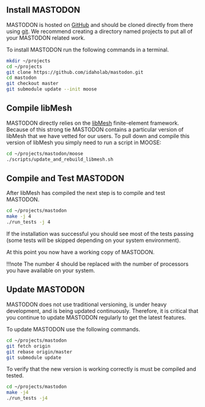 ## Install MASTODON

MASTODON is hosted on [GitHub](https://github.com/idaholab/mastodon) and should be cloned directly from there using [git](https://git-scm.com/). We recommend creating a directory named projects to put all of your MASTODON related work.

To install MASTODON run the following commands in a terminal.

```bash
mkdir ~/projects
cd ~/projects
git clone https://github.com/idaholab/mastodon.git
cd mastodon
git checkout master
git submodule update --init moose
```

## Compile libMesh
MASTODON directly relies on the [libMesh](http://libmesh.github.io/) finite-element framework. Because of this strong tie MASTODON contains a particular version of libMesh that we have vetted for our users. To pull down and compile this version of libMesh you simply need to run a script in MOOSE:

```bash
cd ~/projects/mastodon/moose
./scripts/update_and_rebuild_libmesh.sh
```

## Compile and Test MASTODON
After libMesh has compiled the next step is to compile and test MASTODON.

```bash
cd ~/projects/mastodon
make -j 4
./run_tests -j 4
```

If the installation was successful you should see most of the tests passing (some tests will be
skipped depending on your system environment).

At this point you now have a working copy of MASTODON.

!!!note
    The number 4 should be replaced with the number of processors you have available on your system.


## Update MASTODON
MASTODON does not use traditional versioning, is under heavy development, and is being updated continuously. Therefore, it is critical that you continue to update MASTODON regularly to
get the latest features.

To update MASTODON use the following commands.
```bash
cd ~/projects/mastodon
git fetch origin
git rebase origin/master
git submodule update
```

To verify that the new version is working correctly is must be compiled and tested.

```bash
cd ~/projects/mastodon
make -j4
./run_tests -j4
```
